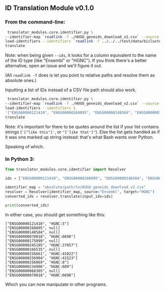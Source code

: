 ## ID Translation Module v0.1.0

### From the command-line:
```bash
 translator_modules.core.identifier.py \
--identifier-map `readlink -f ./HUGO_geneids_download_v2.csv` --source "Ensembl" --target "HGNC" \
load-identifiers --identifiers `readlink -f ../../../test/data/bicluster/csv/gene_list.csv`  \
translate
```

Note: when being given `--ids`, it looks for a column equivalent to the name of the ID type (like "Ensembl" or "HGNC"). If you think there's a better alternative, open an issue and we'll figure it out.

(All `readlink -f` does is let you point to relative paths and resolve them as absolute ones.)

Inputting a list of IDs instead of a CSV file path should also work.

```bash
 translator_modules.core.identifier.py \
--identifier-map `readlink -f ./HUGO_geneids_download_v2.csv` --source "Ensembl" --target "HGNC" \
load-identifiers --identifiers \
'["ENSG00000121410", "ENSG00000268895", "ENSG00000148584", "ENSG00000070018", "ENSG00000175899", "ENSG00000245105"]'  \
translate
```

Note: it's important for there to be quotes around the list if your list contains strings (`'["like this"]'`, or `"['like that']"`). Else the list gets handled as if it was one marked up string instead: that's what Bash wants over Python.

Speaking of which. 

### In Python 3:
```python
from translator_modules.core.identifier import Resolver

ids = ["ENSG00000121410", "ENSG00000268895", "ENSG00000148584", "ENSG00000070018", "ENSG00000175899", "ENSG00000245105"]
    
identifier_map = "absolute/path/to/HUGO_geneids_download_v2.csv"
resolver = Resolver(identifier_map, source="Ensembl", target="HGNC")
converted_ids = resolver.translate(input_ids=ids)

print(converted_ids)
```

In either case, you should get something like this:

```
["ENSG00000121410", "HGNC:5"]
["ENSG00000268895", null]
["ENSG00000148584", null]
["ENSG00000070018", "HGNC:6698"]
["ENSG00000175899", null]
["ENSG00000245105", "HGNC:27057"]
["ENSG00000166535", null]
["ENSG00000256661", "HGNC:41022"]
["ENSG00000256904", "HGNC:41523"]
["ENSG00000256069", "HGNC:8"]
["ENSG00000234906", "HGNC:609"]
["ENSG00000068305", null]
["ENSG00000070018", "HGNC:6698"]
```

Which you can now manipulate in other programs.
